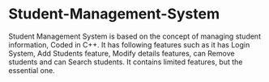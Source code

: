 # Student-Management-System
Student Management System is based on the concept of managing student information, Coded in C++. 
It has following features such as it has Login System, Add Students feature, Modify details features, can Remove students and can Search students. 
It contains limited features, but the essential one.
